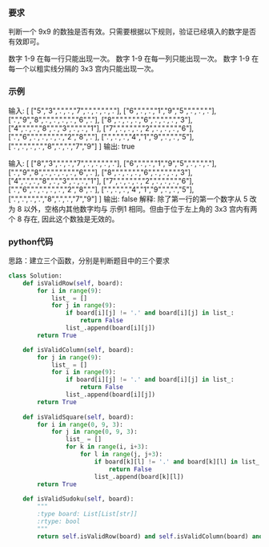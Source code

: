 ### 要求
判断一个 9x9 的数独是否有效。只需要根据以下规则，验证已经填入的数字是否有效即可。

数字 1-9 在每一行只能出现一次。
数字 1-9 在每一列只能出现一次。
数字 1-9 在每一个以粗实线分隔的 3x3 宫内只能出现一次。

### 示例
输入:
[
  ["5","3",".",".","7",".",".",".","."],
  ["6",".",".","1","9","5",".",".","."],
  [".","9","8",".",".",".",".","6","."],
  ["8",".",".",".","6",".",".",".","3"],
  ["4",".",".","8",".","3",".",".","1"],
  ["7",".",".",".","2",".",".",".","6"],
  [".","6",".",".",".",".","2","8","."],
  [".",".",".","4","1","9",".",".","5"],
  [".",".",".",".","8",".",".","7","9"]
]
输出: true

输入:
[
  ["8","3",".",".","7",".",".",".","."],
  ["6",".",".","1","9","5",".",".","."],
  [".","9","8",".",".",".",".","6","."],
  ["8",".",".",".","6",".",".",".","3"],
  ["4",".",".","8",".","3",".",".","1"],
  ["7",".",".",".","2",".",".",".","6"],
  [".","6",".",".",".",".","2","8","."],
  [".",".",".","4","1","9",".",".","5"],
  [".",".",".",".","8",".",".","7","9"]
]
输出: false
解释: 除了第一行的第一个数字从 5 改为 8 以外，空格内其他数字均与 示例1 相同。但由于位于左上角的 3x3 宫内有两个 8 存在, 因此这个数独是无效的。

### python代码
思路：建立三个函数，分别是判断题目中的三个要求

```python
class Solution:
    def isValidRow(self, board):   
        for i in range(9):
            list_ = []
            for j in range(9):
                if board[i][j] != '.' and board[i][j] in list_:
                    return False
                list_.append(board[i][j])
        return True

    def isValidColumn(self, board):
        for j in range(9):
            list_ = []
            for i in range(9):
                if board[i][j] != '.' and board[i][j] in list_:
                    return False
                list_.append(board[i][j])
        return True
                
    def isValidSquare(self, board):
        for i in range(0, 9, 3):
            for j in range(0, 9, 3):
                list_ = []
                for k in range(i, i+3):
                    for l in range(j, j+3):
                        if board[k][l] != '.' and board[k][l] in list_:
                            return False
                        list_.append(board[k][l])
        return True
    
    def isValidSudoku(self, board):
        """
        :type board: List[List[str]]
        :rtype: bool
        """
        return self.isValidRow(board) and self.isValidColumn(board) and self.isValidSquare(board)
```